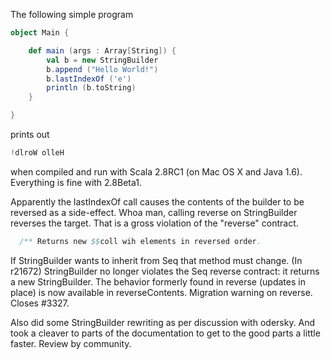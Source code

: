 The following simple program

```scala
object Main {

    def main (args : Array[String]) {
        val b = new StringBuilder
        b.append ("Hello World!")
        b.lastIndexOf ('e')
        println (b.toString)
    }

}
```

prints out

```scala
!dlroW olleH
```

when compiled and run with Scala 2.8RC1 (on Mac OS X and Java 1.6).  Everything is fine with 2.8Beta1.

Apparently the lastIndexOf call causes the contents of the builder to be reversed as a side-effect.
Whoa man, calling reverse on StringBuilder reverses the target.  That is a gross violation of the "reverse" contract.
```scala
  /** Returns new $$coll wih elements in reversed order.
```
If StringBuilder wants to inherit from Seq that method must change.
(In r21672) StringBuilder no longer violates the Seq reverse contract: it
returns a new StringBuilder.  The behavior formerly found in
reverse (updates in place) is now available in reverseContents.
Migration warning on reverse.  Closes #3327.

Also did some StringBuilder rewriting as per discussion with
odersky.  And took a cleaver to parts of the documentation to
get to the good parts a little faster.  Review by community.
